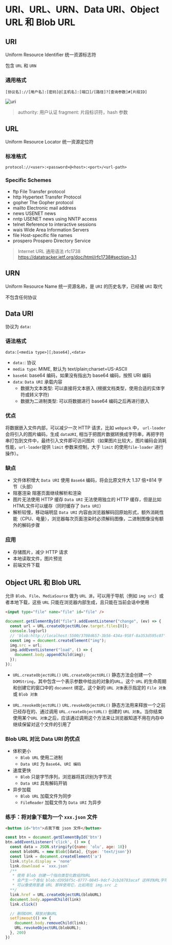 # URI、URL、URN、Data URI、Object URL 和 Blob URL

## URI

Uniform Resource Identifier 统一资源标志符

包含 `URL` 和 `URN`

### 通用格式

`[协议名]://[用户名]:[密码]@[主机名]:[端口]/[路径]?[查询参数]#[片段ID]`

![uri](https://fxpby.oss-cn-beijing.aliyuncs.com/blogImg/http/uri-eg2.png)

> authority: 用户认证
> fragment: 片段标识符，hash 参数

## URL

Uniform Resource Locator 统一资源定位符

### 标准格式

`protocol://<user>:<password>@<host>:<port>/<url-path>`

### Specific Schemes

- ftp                     File Transfer protocol
- http                    Hypertext Transfer Protocol
- gopher                  The Gopher protocol
- mailto                  Electronic mail address
- news                    USENET news
- nntp                    USENET news using NNTP access
- telnet                  Reference to interactive sessions
- wais                    Wide Area Information Servers
- file                    Host-specific file names
- prospero                Prospero Directory Service

> Internet URL 通用语法 rfc1738 <https://datatracker.ietf.org/doc/html/rfc1738#section-3.1>

## URN

Uniform Resource Name 统一资源名称，是 `URI` 的历史名字，已经被 `URI` 取代

不包含任何协议

## Data URI

协议为 `data:`

### 语法格式

`data:[<media type>][;base64],<data>`

- `data:`: 协议
- `media type`: MIME, 默认为 text/plain;charset=US-ASCII
- `base64`: base64 编码，如果没有指出为 base64 编码，按照 URI 编码
- `data`: `Data URI` 承载内容
  - 数据为文本类型: 可以直接将文本嵌入 (根据文档类型，使用合适的实体字符或转义字符)
  - 数据为二进制类型: 可以将数据进行 base64 编码之后再进行嵌入  

### 优点

将数据嵌入文件内部，可以减少一次 HTTP 请求，比如 `webpack` 中， `url-loader` 会将引入的图片编码，生成 `dataURI`, 相当于把图片数据转换成字符串，再把字符串打包到文件中，最终引入文件即可访问图片（如果图片比较大，图片编码会消耗性能，`url-loader`提供 `limit` 参数来控制，大于 `limit` 的使用`file-loader` 进行操作）。

### 缺点

- 文件体积增大
  `Data URI` 使用 `Base64` 编码，将会比原文件大 1.37 倍+814 字节（头部）
- 阻塞渲染
  阻塞页面继续解析和渲染
- 图片无法使用 HTTP 缓存
  `Data URI` 无法使用独立的 HTTP 缓存，但是比如HTML文件可以缓存（同时缓存了 `Data URI`）
- 解析较慢，移动端明显
  `Data URI` 内容由浏览器解码回原始形式，额外消耗性能（CPU、电量），浏览器每次页面渲染时必须解码图像，二进制图像没有额外的解码步骤

### 应用

- 存储图片，减少 HTTP 请求
- 本地读取文件，图片预览
- 前端文件下载

## Object URL 和 Blob URL

允许 `Blob`、`File`、`MediaSource` 做为 `URL 源`，可以用于导航（例如 `img src`）或者本地下载，这些 `URL` 只能在浏览器内部生成，且只能在当前会话中使用

```html
<input type="file" name="file" id="file" />
```

```js
document.getElementById("file").addEventListener("change", (ev) => {
  const url = URL.createObjectURL(ev.target.files[0]);
  console.log(url) 
  // 'blob:http://localhost:5500/3708d657-3b56-434a-958f-8a353d595c07'
  const img = document.createElement("img");
  img.src = url;
  img.addEventListener("load", () => {
    document.body.appendChild(img);
  });
});
```

- `URL.createObjectURL()`
`URL.createObjectURL()` 静态方法会创建一个 `DOMString`，其中包含一个表示参数中给出的对象的`URL`。这个 `URL` 的生命周期和创建它的窗口中的 `document` 绑定。这个新的 `URL 对象`表示指定的 `File 对象`或 `Blob 对象`

- `URL.revokeObjectURL()`
`URL.revokeObjectURL()` 静态方法用来释放一个之前已经存在的、通过调用 `URL.createObjectURL()` 创建的 `URL 对象`。当你结束使用某个`URL 对象`之后，应该通过调用这个方法来让浏览器知道不用在内存中继续保留对这个文件的引用了

### Blob URL 对比 Data URI 的优点

- 体积更小
  - `Blob URL` 使用二进制
  - `Data URI` 为 `Base64`、`URI 编码`
- 速度更快
  - `Blob` 只是字节序列，浏览器将其识别为字节流
  - `Data URI` 具有解码开销
- 异步加载
  - `Blob URL` 加载文件为同步
  - `FileReader` 加载文件为 `Data URI` 为异步

### 练手：将对象下载为一个 `xxx.json` 文件

```html
<button id="btn">点我下载 json 文件</button>
```

```js
const btn = document.getElementById('btn')
btn.addEventListener('click', () => {
  const data = JSON.stringify({name: 'olu', age: 18})
  const blobURL = new Blob([data], {type: 'text/json'})
  const link = document.createElement('a')
  link.style.display = 'none'
  link.download = `xxx.json`
  /** 
   * 使用 Blob 创建一个指向类型化数组的URL
   * 会产生一个类似 blob:d3958f5c-0777-0845-9dcf-2cb28783acaf 这样的URL字符串
   * 可以像使用普通 URL 那样使用它，比如用在 img.src 上
  **/
  link.href = URL.createObjectURL(blobURL)
  document.body.appendChild(link)
  link.click()

  // 删除DOM、释放对象URL
  setTimeout(() => {
    document.body.removeChild(link);
    URL.revokeObjectURL(blobURL);
  }, 200)
})
```
